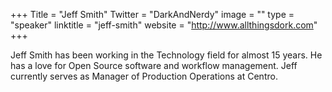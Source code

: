 +++
Title = "Jeff Smith"
Twitter = "DarkAndNerdy"
image = ""
type = "speaker"
linktitle = "jeff-smith"
website = "http://www.allthingsdork.com"
+++

Jeff Smith has been working in the Technology field for almost 15 years. He has a love for Open Source software and workflow management. Jeff currently serves as Manager of Production Operations at Centro.
